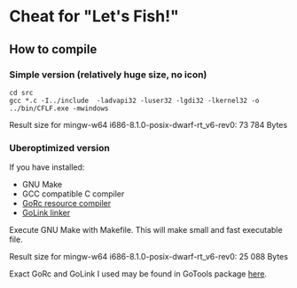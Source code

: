 # Cheat for "Let's Fish!"

## How to compile
### Simple version (relatively huge size, no icon)

    cd src
    gcc *.c -I../include  -ladvapi32 -luser32 -lgdi32 -lkernel32 -o ../bin/CFLF.exe -mwindows

Result size for mingw-w64 i686-8.1.0-posix-dwarf-rt_v6-rev0: 73 784 Bytes

### Uberoptimized version

If you have installed:
* GNU Make
* GCC compatible C compiler
* [GoRc resource compiler](http://www.godevtool.com/#rc)
* [GoLink linker](http://www.godevtool.com/#linker)

Execute GNU Make with Makefile.
This will make small and fast executable file.

Result size for mingw-w64 i686-8.1.0-posix-dwarf-rt_v6-rev0: 25 088 Bytes

Exact GoRc and GoLink I used may be found in GoTools package [here](http://boppan.org/share/CFLF_GoTools.zip).
